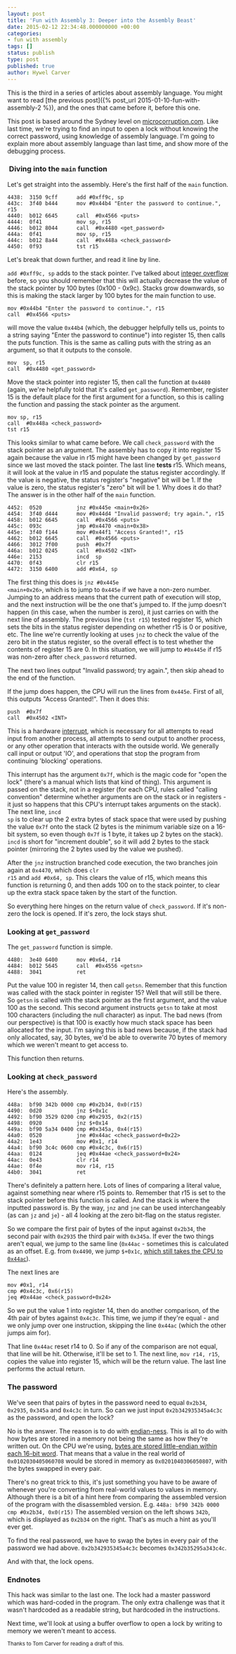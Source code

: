 ```yaml
---
layout: post
title: 'Fun with Assembly 3: Deeper into the Assembly Beast'
date: 2015-02-12 22:34:48.000000000 +00:00
categories:
- fun with assembly
tags: []
status: publish
type: post
published: true
author: Hywel Carver
---
```

This is the third in a series of articles about assembly language. You might want to read
[the previous post]({% post_url 2015-01-10-fun-with-assembly-2 %}), and the ones that came before it, before this one.

This post is based around the Sydney level on <a href="http://microcorruption.com">microcorruption.com</a>. Like last time, we're trying to find an input to open a lock without knowing the correct password, using knowledge of assembly language. I'm going to explain more about assembly language than last time, and show more of the debugging process.

<h3> Diving into the <code>main</code> function</h3>
Let's get straight into the assembly. Here's the first half of the <code>main</code> function.

<pre><code>4438:  3150 9cff      add #0xff9c, sp
443c:  3f40 b444      mov #0x44b4 "Enter the password to continue.", r15
4440:  b012 6645      call  #0x4566 &lt;puts&gt;
4444:  0f41           mov sp, r15
4446:  b012 8044      call  #0x4480 &lt;get_password&gt;
444a:  0f41           mov sp, r15
444c:  b012 8a44      call  #0x448a &lt;check_password&gt;
4450:  0f93           tst r15
</code></pre>
Let's break that down further, and read it line by line.

<code>add    #0xff9c, sp</code> adds to the stack pointer. I've talked about <a href="http://en.wikipedia.org/wiki/Integer_overflow">integer overflow</a> before, so you should remember that this will actually decrease the value of the stack pointer by 100 bytes (0x100 - 0x9c). Stacks grow downwards, so this is making the stack larger by 100 bytes for the main function to use.

<pre><code>mov #0x44b4 "Enter the password to continue.", r15
call  #0x4566 &lt;puts&gt;
</code></pre>
will move the value <code>0x44b4</code> (which, the debugger helpfully tells us, points to a string saying "Enter the password to continue") into register 15, then calls the puts function. This is the same as calling puts with the string as an argument, so that it outputs to the console.

<pre><code>mov  sp, r15
call  #0x4480 &lt;get_password&gt;
</code></pre>
Move the stack pointer into register 15, then call the function at <code>0x4480</code> (again, we're helpfully told that it's called <code>get_password</code>). Remember, register 15 is the default place for the first argument for a function, so this is calling the function and passing the stack pointer as the argument.

<pre><code>mov sp, r15
call  #0x448a &lt;check_password&gt;
tst r15
</code></pre>
This looks similar to what came before. We call <code>check_password</code> with the stack pointer as an argument. The assembly has to copy it into register 15 again because the value in r15 might have been changed by <code>get_password</code> since we last moved the stack pointer. The last line <strong>tests</strong> r15. Which means, it will look at the value in r15 and populate the status register accordingly. If the value is negative, the status register's "negative" bit will be 1. If the value is zero, the status register's "zero" bit will be 1. Why does it do that? The answer is in the other half of the <code>main</code> function.

<pre><code>4452:  0520           jnz #0x445e &lt;main+0x26&gt;
4454:  3f40 d444      mov #0x44d4 "Invalid password; try again.", r15
4458:  b012 6645      call  #0x4566 &lt;puts&gt;
445c:  093c           jmp #0x4470 &lt;main+0x38&gt;
445e:  3f40 f144      mov #0x44f1 "Access Granted!", r15
4462:  b012 6645      call  #0x4566 &lt;puts&gt;
4466:  3012 7f00      push  #0x7f
446a:  b012 0245      call  #0x4502 &lt;INT&gt;
446e:  2153           incd  sp
4470:  0f43           clr r15
4472:  3150 6400      add #0x64, sp
</code></pre>
The first thing this does is <code>jnz #0x445e &lt;main+0x26&gt;</code>, which is to jump to <code>0x445e</code> if we have a non-zero number. Jumping to an address means that the current path of execution will stop, and the next instruction will be the one that's jumped to. If the jump doesn't happen (in this case, when the number is zero), it just carries on with the next line of assembly. The previous line (<code>tst r15</code>) tested register 15, which sets the bits in the status register depending on whether r15 is 0 or positive, etc. The line we're currently looking at uses <code>jnz</code> to check the value of the zero bit in the status register, so the overall effect is to test whether the contents of register 15 are 0. In this situation, we will jump to <code>#0x445e</code> if r15 was non-zero after <code>check_password</code> returned.

The next two lines output "Invalid password; try again.", then skip ahead to the end of the function.

If the jump does happen, the CPU will run the lines from <code>0x445e</code>. First of all, this outputs "Access Granted!". Then it does this:

<pre><code>push  #0x7f
call  #0x4502 &lt;INT&gt;
</code></pre>
This is a hardware <a href="http://en.wikipedia.org/wiki/Interrupt">interrupt</a>, which is necessary for all attempts to read input from another process, all attempts to send output to another process, or any other operation that interacts with the outside world. We generally call input or output 'IO', and operations that stop the program from continuing 'blocking' operations.

This interrupt has the argument <code>0x7f</code>, which is the magic code for "open the lock" (there's a manual which lists that kind of thing). This argument is passed on the stack, not in a register (for each CPU, rules called "calling convention" determine whether arguments are on the stack or in registers - it just so happens that this CPU's interrupt takes arguments on the stack). The next line, <code>incd sp</code> is to clear up the 2 extra bytes of stack space that were used by pushing the value <code>0x7f</code> onto the stack (2 bytes is the minimum variable size on a 16-bit system, so even though <code>0x7f</code> is 1 byte, it takes up 2 bytes on the stack). <code>incd</code> is short for "increment double", so it will add 2 bytes to the stack pointer (mirroring the 2 bytes used by the value we pushed).

After the <code>jnz</code> instruction branched code execution, the two branches join again at <code>0x4470</code>, which does <code>clr r15</code> and <code>add #0x64, sp</code>. This clears the value of r15, which means this function is returning 0, and then adds 100 on to the stack pointer, to clear up the extra stack space taken by the start of the function.

So everything here hinges on the return value of <code>check_password</code>. If it's non-zero the lock is opened. If it's zero, the lock stays shut.

<h3>Looking at <code>get_password</code></h3>
The <code>get_password</code> function is simple.

<pre><code>4480:  3e40 6400      mov #0x64, r14
4484:  b012 5645      call  #0x4556 &lt;getsn&gt;
4488:  3041           ret
</code></pre>
Put the value 100 in register 14, then call <code>getsn</code>. Remember that this function was called with the stack pointer in register 15? Well that will still be there. So <code>getsn</code> is called with the stack pointer as the first argument, and the value 100 as the second. This second argument instructs <code>getsn</code> to take at most 100 characters (including the null character) as input. The bad news (from our perspective) is that 100 is exactly how much stack space has been allocated for the input. I'm saying this is bad news because, if the stack had only allocated, say, 30 bytes, we'd be able to overwrite 70 bytes of memory which we weren't meant to get access to.

This function then returns.

<h3>Looking at <code>check_password</code></h3>
Here's the assembly.

<pre><code>448a:  bf90 342b 0000 cmp #0x2b34, 0x0(r15)
4490:  0d20           jnz $+0x1c
4492:  bf90 3529 0200 cmp #0x2935, 0x2(r15)
4498:  0920           jnz $+0x14
449a:  bf90 5a34 0400 cmp #0x345a, 0x4(r15)
44a0:  0520           jne #0x44ac &lt;check_password+0x22&gt;
44a2:  1e43           mov #0x1, r14
44a4:  bf90 3c4c 0600 cmp #0x4c3c, 0x6(r15)
44aa:  0124           jeq #0x44ae &lt;check_password+0x24&gt;
44ac:  0e43           clr r14
44ae:  0f4e           mov r14, r15
44b0:  3041           ret
</code></pre>
There's definitely a pattern here. Lots of lines of comparing a literal value, against something near where r15 points to. Remember that r15 is set to the stack pointer before this function is called. And the stack is where the inputted password is. By the way, <code>jnz</code> and <code>jne</code> can be used interchangeably (as can <code>jz</code> and <code>je</code>) - all 4 looking at the zero bit-flag on the status register.

So we compare the first pair of bytes of the input against <code>0x2b34</code>, the second pair with <code>0x2935</code> the third pair with <code>0x345a</code>. If ever the two things aren't equal, we jump to the same line (<code>0x44ac</code> - sometimes this is calculated as an offset. E.g. from <code>0x4490</code>, we jump <code>$+0x1c</code>, <a href="https://www.google.co.uk/search?q=0x4490+%2B+0x1c&amp;oq=0x4490+%2B+0x1c">which still takes the CPU to <code>0x44ac</code></a>).

The next lines are

<pre><code>mov #0x1, r14
cmp #0x4c3c, 0x6(r15)
jeq #0x44ae &lt;check_password+0x24&gt;
</code></pre>
So we put the value 1 into register 14, then do another comparison, of the 4th pair of bytes against <code>0x4c3c</code>. This time, we jump if they're equal - and we only jump over one instruction, skipping the line <code>0x44ac</code> (which the other jumps aim for).

That line <code>0x44ac</code> reset r14 to 0. So if any of the comparison are not equal, that line will be hit. Otherwise, it'll be set to 1. The next line, <code>mov r14, r15</code>, copies the value into register 15, which will be the return value. The last line performs the actual return.

<h3>The password</h3>
We've seen that pairs of bytes in the password need to equal <code>0x2b34</code>, <code>0x2935</code>, <code>0x345a</code> and <code>0x4c3c</code> in turn. So can we just input <code>0x2b342935345a4c3c</code> as the password, and open the lock?

No is the answer. The reason is to do with <a href="http://en.wikipedia.org/wiki/Endianness">endian-ness</a>. This is all to do with how bytes are stored in a memory not being the same as how they're written out. On the CPU we're using, <a href="http://en.wikipedia.org/wiki/TI_MSP430#MSP430_CPU">bytes are stored little-endian within each 16-bit word</a>. That means that a value in the real world of <code>0x0102030405060708</code> would be stored in memory as <code>0x0201040306050807</code>, with the bytes swapped in every pair.

There's no great trick to this, it's just something you have to be aware of whenever you're converting from real-world values to values in memory. Although there is a bit of a hint here from comparing the assembled version of the program with the disassembled version. E.g. <code>448a:  bf90 342b 0000 cmp #0x2b34, 0x0(r15)</code> The assembled version on the left shows <code>342b</code>, which is displayed as <code>0x2b34</code> on the right. That's as much a hint as you'll ever get.

To find the real password, we have to swap the bytes in every pair of the password we had above. <code>0x2b342935345a4c3c</code> becomes <code>0x342b35295a343c4c</code>.

And with that, the lock opens.

<h3>Endnotes</h3>
This hack was similar to the last one. The lock had a master password which was hard-coded in the program. The only extra challenge was that it wasn't hardcoded as a readable string, but hardcoded in the instructions.

Next time, we'll look at using a buffer overflow to open a lock by writing to memory we weren't meant to access.

<small>Thanks to Tom Carver for reading a draft of this.</small>

